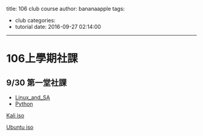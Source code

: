 title: 106 club course
author: bananaapple
tags:
  - club
categories:
  - tutorial
date: 2016-09-27 02:14:00
---
# 106上學期社課

## 9/30 第一堂社課

- [Linux_and_SA](https://drive.google.com/file/d/0B2dY3bAMpyESQXpRalRKLVV5bUk/view)
- [Python](https://speakerdeck.com/bananaappletw/python)

[Kali iso](http://cdimage.kali.org/kali-2016.2/kali-linux-2016.2-amd64.iso)

[Ubuntu iso](http://releases.ubuntu.com/16.04.1/ubuntu-16.04.1-desktop-amd64.iso)